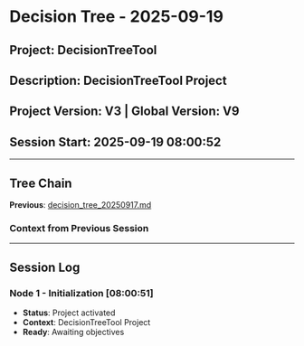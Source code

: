 # Decision Tree - 2025-09-19
## Project: DecisionTreeTool
## Description: DecisionTreeTool Project
## Project Version: V3 | Global Version: V9
## Session Start: 2025-09-19 08:00:52

---

## Tree Chain
**Previous**: [decision_tree_20250917.md](/Volumes/workplace/DecisionTreeTool/DecisionTreeTool/trees/decision_tree_20250917.md)

### Context from Previous Session

---

## Session Log

### Node 1 - Initialization [08:00:51]
- **Status**: Project activated
- **Context**: DecisionTreeTool Project
- **Ready**: Awaiting objectives

